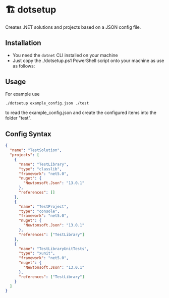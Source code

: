 # 🏗️ dotsetup

Creates .NET solutions and projects based on a JSON config file.

## Installation

- You need the `dotnet` CLI installed on your machine
- Just copy the ./dotsetup.ps1 PowerShell script onto your machine as use as follows:

## Usage

For example use

```bash
./dotsetup example_config.json ./test
```

to read the example_config.json and create the configured items into the folder "test".

## Config Syntax

```json
{
  "name": "TestSolution",
  "projects": [
    {
      "name": "TestLibrary",
      "type": "classlib",
      "framework": "net5.0",
      "nuget": {
        "Newtonsoft.Json": "13.0.1"
      },
      "references": []
    },
    {
      "name": "TestProject",
      "type": "console",
      "framework": "net5.0",
      "nuget": {
        "Newtonsoft.Json": "13.0.1"
      },
      "references": ["TestLibrary"]
    },
    {
      "name": "TestLibraryUnitTests",
      "type": "xunit",
      "framework": "net5.0",
      "nuget": {
        "Newtonsoft.Json": "13.0.1"
      },
      "references": ["TestLibrary"]
    }
  ]
}
```
